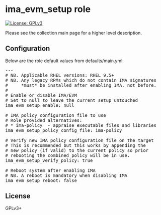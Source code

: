 # ima_evm_setup role

[![License: GPLv3](https://img.shields.io/badge/license-GPLv3-brightgreen.svg)](https://www.gnu.org/licenses/gpl-3.0)

Please see the collection main page for a higher level description.

## Configuration

Below are the role default values from defaults/main.yml:

<pre>
---
# NB. Applicable RHEL versions: RHEL 9.5+
# NB. Any legacy RPMs which do not contain IMA signatures
#     *must* be installed after enabling IMA, not before.
#
# Enable or disable IMA/EVM
# Set to null to leave the current setup untouched
ima_evm_setup_enable: null

# IMA policy configuration file to use
# Role provided alternatives:
# * ima-policy  - appraise executable files and libraries
ima_evm_setup_policy_config_file: ima-policy

# Verify new IMA policy configuration file on the target
# This is recommended but this works by appending the
# new policy (if valid) to the current policy so prior
# rebooting the combined policy will be in use.
ima_evm_setup_verify_policy: true

# Reboot system after enabling IMA
# NB. A reboot is mandatory when disabling IMA
ima_evm_setup_reboot: false
</pre>

## License

GPLv3+

